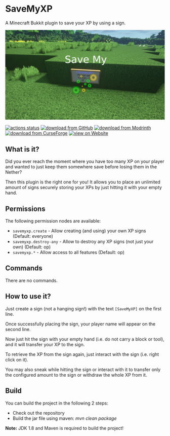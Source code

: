 # SaveMyXP

A Minecraft Bukkit plugin to save your XP by using a sign.

![](screenshot.jpg)

[![actions status](https://github.com/Programie/SaveMyXP/actions/workflows/build.yml/badge.svg)](https://github.com/Programie/SaveMyXP/actions/workflows/build.yml)
[![download from GitHub](https://img.shields.io/badge/download-Releases-blue?logo=github)](https://github.com/Programie/SaveMyXP/releases/latest)
[![download from Modrinth](https://img.shields.io/badge/download-Modrinth-blue?logo=modrinth)](https://modrinth.com/plugin/savemyxp)
[![download from CurseForge](https://img.shields.io/badge/download-CurseForge-blue?logo=curseforge)](https://www.curseforge.com/minecraft/bukkit-plugins/savemyxp)
[![view on Website](https://img.shields.io/badge/view-Website-blue)](https://selfcoders.com/projects/savemyxp)

## What is it?

Did you ever reach the moment where you have too many XP on your player and wanted to just keep them somewhere save before losing them in the Nether?

Then this plugin is the right one for you! It allows you to place an unlimited amount of signs securely storing your XPs by just hitting it with your empty hand.

## Permissions

The following permission nodes are available:

* `savemyxp.create` - Allow creating (and using) your own XP signs (Default: everyone)
* `savemyxp.destroy-any` - Allow to destroy any XP signs (not just your own) (Default: op)
* `savemyxp.*` - Allow access to all features (Default: op)

## Commands

There are no commands.

## How to use it?

Just create a sign (not a hanging sign!) with the text `[SaveMyXP]` on the first line.

Once successfully placing the sign, your player name will appear on the second line.

Now just hit the sign with your empty hand (i.e. do not carry a block or tool), and it will transfer your XP to the sign.

To retrieve the XP from the sign again, just interact with the sign (i.e. right click on it).

You may also sneak while hitting the sign or interact with it to transfer only the configured amount to the sign or withdraw the whole XP from it.

## Build

You can build the project in the following 2 steps:

* Check out the repository
* Build the jar file using maven: *mvn clean package*

**Note:** JDK 1.8 and Maven is required to build the project!